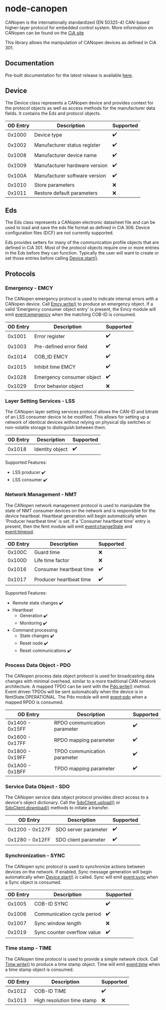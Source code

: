 # node-canopen
CANopen is the internationally standardized (EN 50325-4) CAN-based
higher-layer protocol for embedded control system. More information on CANopen
can be found on the [CiA site](http://www.can-cia.org/)

This library allows the manipulation of CANopen devices as defined in CiA 301.

## Documentation

Pre-built documentation for the latest release is available
[here](https://daxbot.github.io/node-canopen/).

## Device
The Device class represents a CANopen device and provides context for the
protocol objects as well as access methods for the manufacturer data fields.
It contains the Eds and protocol objects.

 OD Entry | Description                   | Supported
 -------- | ----------------------------- | ------------------------
  0x1000  | Device type                   | :heavy_check_mark:
  0x1002  | Manufacturer status register  | :heavy_check_mark:
  0x1008  | Manufacturer device name      | :heavy_check_mark:
  0x1009  | Manufacturer hardware version | :heavy_check_mark:
  0x100A  | Manufacturer software version | :heavy_check_mark:
  0x1010  | Store parameters              | :x:
  0x1011  | Restore default parameters    | :x:

## Eds
The Eds class represents a CANopen electronic datasheet file and can be used to
load and save the eds file format as defined in CiA 306. Device configuration
files (DCF) are not currently supported.

Eds provides setters for many of the communication profile objects
that are defined in CiA 301. Most of the protocol objects require one or more
entries in the Eds before they can function. Typically the user will want to
create or set those entries before calling [Device.start()][1].

[1]: https://daxbot.github.io/node-canopen/Device.html#start

## Protocols

### Emergency - EMCY
The CANopen emergency protocol is used to indicate internal errors with a
CANopen device. Call [Emcy.write()][2] to produce an emergency object. If a
valid 'Emergency consumer object entry' is present, the Emcy module will emit
[event:emergency][3] when the matching COB-ID is consumed.

 OD Entry | Description               | Supported
 -------- | ------------------------- | ------------------------
  0x1001  | Error register            | :heavy_check_mark:
  0x1003  | Pre-defined error field   | :heavy_check_mark:
  0x1014  | COB_ID EMCY               | :heavy_check_mark:
  0x1015  | Inhibit time EMCY         | :heavy_check_mark:
  0x1028  | Emergency consumer object | :heavy_check_mark:
  0x1029  | Error behavior object     | :x:

[2]: https://daxbot.github.io/node-canopen/Emcy.html#write
[3]: https://daxbot.github.io/node-canopen/Emcy.html#event:emergency

### Layer Setting Services - LSS
The CANopen layer setting services protocol allows the CAN-ID and bitrate of
an LSS consumer device to be modified. This allows for setting up a network of
identical devices without relying on physical dip switches or non-volatile
storage to distinguish between them.

 OD Entry | Description             | Supported
 -------- | ----------------------- | ------------------------
  0x1018  | Identity object         | :heavy_check_mark:

Supported Features:
 - LSS producer :heavy_check_mark:
 - LSS consumer :heavy_check_mark:

### Network Management - NMT
The CANopen network management protocol is used to manipulate the state of
NMT consumer devices on the network and is responsible for the device heartbeat.
Heartbeat generation will begin automatically when 'Producer heartbeat time'
is set. If a 'Consumer heartbeat time' entry is present, then the Nmt module
will emit [event:changeState][4] and [event:timeout][5].

 OD Entry | Description             | Supported
 -------- | ----------------------- | ------------------------
  0x100C  | Guard time              | :x:
  0x100D  | Life time factor        | :x:
  0x1016  | Consumer heartbeat time | :heavy_check_mark:
  0x1017  | Producer heartbeat time | :heavy_check_mark:

Supported Features:
 - Remote state changes :heavy_check_mark:
 - Heartbeat
   - Generation :heavy_check_mark:
   - Monitoring :heavy_check_mark:
 - Command processing
    - State changes :heavy_check_mark:
    - Reset node :heavy_check_mark:
    - Reset communications :heavy_check_mark:

[4]: https://daxbot.github.io/node-canopen/Nmt.html#event:changeState
[5]: https://daxbot.github.io/node-canopen/Nmt.html#event:timeout

### Process Data Object - PDO
The CANopen process data object protocol is used for broadcasting data changes
with minimal overhead, similar to a more traditional CAN network architecture.
A mapped TPDO can be sent with the [Pdo.write()][6] method. Event driven TPDOs
will be sent automatically when the device is in NmtState.OPERATIONAL. The Pdo
module will emit [event:pdo][7] when a mapped RPDO is consumed.

 OD Entry        | Description                  | Supported
 --------------- | ---------------------------- | ------------------
 0x1400 - 0x15FF | RPDO communication parameter | :heavy_check_mark:
 0x1600 - 0x17FF | RPDO mapping parameter       | :heavy_check_mark:
 0x1800 - 0x19FF | TPDO communication parameter | :heavy_check_mark:
 0x1A00 - 0x1BFF | TPDO mapping parameter       | :heavy_check_mark:

[6]: https://daxbot.github.io/node-canopen/Pdo.html#write
[7]: https://daxbot.github.io/node-canopen/Pdo.html#event:pdo

### Service Data Object - SDO
The CANopen service data object protocol provides direct access to a device's
object dictionary. Call the [SdoClient.upload()][7] or [SdoClient.download()][8]
methods to initate a transfer.

 OD Entry        | Description          | Supported
 --------------- | -------------------- | --------------------
 0x1200 - 0x127F | SDO server parameter | :heavy_check_mark:
 0x1280 - 0x12FF | SDO client parameter | :heavy_check_mark:

[8]: https://daxbot.github.io/node-canopen/SdoClient.html#upload
[9]: https://daxbot.github.io/node-canopen/SdoClient.html#download

### Synchronization - SYNC
The CANopen sync protocol is used to synchronize actions between devices on the
network. If enabled, Sync message generation will begin automatically when
[Device.start()][1] is called. Sync will emit [event:sync][10] when a Sync
object is consumed.

 OD Entry | Description                 | Supported
 -------- | --------------------------- | -----------------------------
  0x1005  | COB-ID SYNC                 | :heavy_check_mark:
  0x1006  | Communication cycle period  | :heavy_check_mark:
  0x1007  | Sync window length          | :x:
  0x1019  | Sync counter overflow value | :heavy_check_mark:

[10]: https://daxbot.github.io/node-canopen/Sync.html#event:sync

###  Time stamp - TIME
The CANopen time protocol is used to provide a simple network clock. Call
[Time.write()][11] to produce a time stamp object. Time will emit
[event:time][12] when a time stamp object is consumed.

 OD Entry | Description                | Supported
 -------- | -------------------------- | ---------
  0x1012  | COB-ID TIME                | :heavy_check_mark:
  0x1013  | High resolution time stamp | :x:

[11]: https://daxbot.github.io/node-canopen/Time.html#write
[12]: https://daxbot.github.io/node-canopen/Time.html#event:time